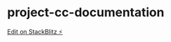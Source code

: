 # project-cc-documentation

[Edit on StackBlitz ⚡️](https://stackblitz.com/edit/web-platform-tfzf4a)